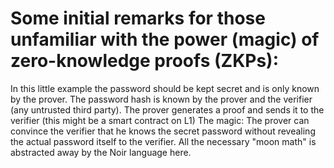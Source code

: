 # Some initial remarks for those unfamiliar with the power (magic) of zero-knowledge proofs (ZKPs):
In this little example the password should be kept secret and is only known by the prover.
The password hash is known by the prover and the verifier (any untrusted third party).
The prover generates a proof and sends it to the verifier (this might be a smart contract on L1)
The magic: The prover can convince the verifier that he knows the secret password without revealing the actual password itself to the verifier. 
All the necessary "moon math" is abstracted away by the Noir language here.